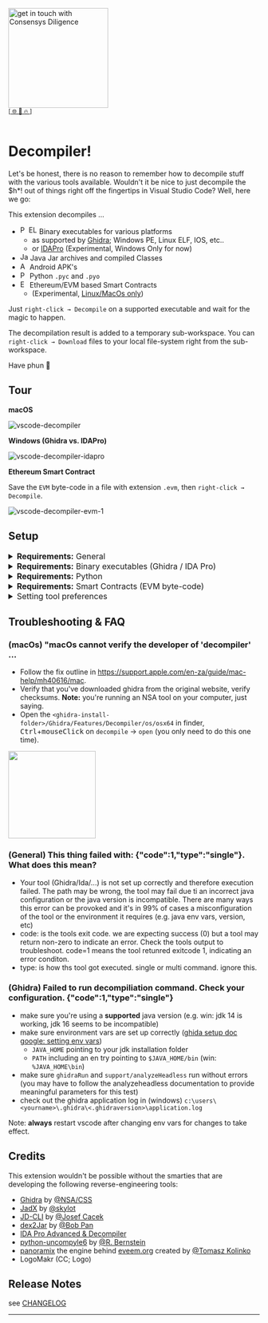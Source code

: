 [<img width="200" alt="get in touch with Consensys Diligence" src="https://user-images.githubusercontent.com/2865694/56826101-91dcf380-685b-11e9-937c-af49c2510aa0.png">](https://diligence.consensys.net)<br/>
<sup>
[[  🌐  ](https://diligence.consensys.net)  [  📩  ](mailto:diligence@consensys.net)  [  🔥  ](https://consensys.github.io/diligence/)]
</sup><br/><br/>


# Decompiler!

Let's be honest, there is no reason to remember how to decompile stuff with the various tools available. Wouldn't it be nice to just decompile the $h*! out of things right off the fingertips in Visual Studio Code? Well, here we go:

This extension decompiles ...

* <img width="17" alt="PE" src="https://user-images.githubusercontent.com/2865694/81810700-b7e73b80-9523-11ea-9ed3-f52704689939.png"><img width="17" alt="ELF/MACH" src="https://user-images.githubusercontent.com/2865694/81844741-d3683b80-954f-11ea-8d21-df843d1dc4df.png"> Binary executables for various platforms
    * as supported by [Ghidra](https://github.com/NationalSecurityAgency/ghidra/wiki/Frequently-asked-questions#what-processors-are-currently-supported); Windows PE, Linux ELF, IOS, etc..
    * or [IDAPro](https://www.hex-rays.com/products/ida/processors/) (Experimental, Windows Only for now)
* <img width="16" alt="Jar" src="https://user-images.githubusercontent.com/2865694/81810613-8a9a8d80-9523-11ea-9fd9-0c83274746d7.png"> Java Jar archives and compiled Classes
* <img width="15" alt="APK" src="https://user-images.githubusercontent.com/2865694/81810616-8c645100-9523-11ea-9bd1-cfddde16a420.png"> Android APK's
* <img width="15" alt="PYC" src="https://user-images.githubusercontent.com/2865694/82730302-e7a1fa80-9cfe-11ea-9499-8cabe633a1d0.png"> Python `.pyc` and `.pyo`
* <img width="15" alt="EVM" src="https://user-images.githubusercontent.com/2865694/84128845-702fd300-aa41-11ea-8202-d7bbb5fda19b.png"> Ethereum/EVM based Smart Contracts 
    * (Experimental, [Linux/MacOs only](https://github.com/eveem-org/panoramix/issues/19))

Just `right-click → Decompile` on a supported executable and wait for the magic to happen.

The decompilation result is added to a temporary sub-workspace. You can `right-click → Download` files to your local file-system right from the sub-workspace.

Have phun 🙌

## Tour

**macOS**

![vscode-decompiler](https://user-images.githubusercontent.com/2865694/81797377-faeae400-950e-11ea-9060-2712dbb4740f.gif)

**Windows (Ghidra vs. IDAPro)**

![vscode-decompiler-idapro](https://user-images.githubusercontent.com/2865694/82062800-ee12ef80-96ca-11ea-8ef6-78920c012477.gif)

**Ethereum Smart Contract**

Save the `EVM` byte-code in a file with extension `.evm`, then `right-click → Decompile`.

![vscode-decompiler-evm-1](https://user-images.githubusercontent.com/2865694/84135961-eb49b700-aa4a-11ea-9d9c-f329f7400ef0.gif)


## Setup

<details>
  <summary style='font-size:12pt'><b>Requirements:</b> General</summary>

* Requires Java (11+) to be installed system-wide. Just install the latest JRE/JDK for your OS (e.g. OpenJDK, Oracle JDK).
* Other tools are bundled with the extension. Just make sure Java is available in your `PATH`.

</details>
<details>
  <summary style='font-size:12pt'><b>Requirements:</b> Binary executables (Ghidra / IDA Pro)</summary>

* Requires a working installation of [Ghidra](https://ghidra-sre.org/) (← Download) to decompile executables
    * either available in `PATH` (like when you install it with `brew cask install ghidra` on os-x; or set-up manually)
    * otherwise please specify the path to the executable `<ghidra>/support/analyzeHeadless` in `code → preferences → settings: vscode-decompiler.tool.ghidra.path` and make sure that the `analyzeHeadless` script runs without errors (and is not prompting for the JDK Home 🤓). Here's a sample Ghidra config for Windows:
    ![ghidraconf](https://user-images.githubusercontent.com/2865694/81807509-7dc76b00-951e-11ea-99d7-359bd624cce5.png)
* (Experimental; Windows Only) Optional a licensed version of [IDA Pro](https://www.hex-rays.com/products/decompiler/) with decompiler support.
    * specify the path to the `idaw` executable in `code → preferences → settings: vscode-decompiler.tool.idaPro.path`, e.g. `c:\IDA68\idaw.exe`.
    * set preference to `idaPro (experimental Windows Only)` in `code → preferences → settings: vscode-decompiler.default.decompiler.selected`.
    * we'll automatically try to run 32 and 64bits `idaw` on the target application (preference on what executable is configured by you)
    * If you're running `<= IDA Pro 6.6` and the normal IDA decompilation mode does not work you can try the set preference to `idaPro legacy hexx-plugin (experimental Windows Only)` in `code → preferences → settings: vscode-decompiler.default.decompiler.selected`. Note: Use this method only if the normal IDA Pro mode doesnt work. Caveat: `idaw*.exe` must not be in a path that contains spaces, ask @microsoft why 😉.
* You're using Ghidra? Great! Now please follow the [Ghidra installation guide](https://ghidra-sre.org/InstallationGuide.html#JavaNotes) (JAVA setup in particular). Make sure both `ghidraRun` and `support/analyzeHeadless` run without errors.

</details>
<details>
  <summary style='font-size:12pt'><b>Requirements:</b> Python</summary>

* Python decompilation requires `pip3 install uncompyle6` (see settings)
  * specify the `uncompyle6` script location in `code → preferences → settings: vscode-decompiler.tool.uncompyle.path` or set to `uncompyle6` if it is available in `PATH`

</details>


<details>
  <summary style='font-size:12pt'><b>Requirements:</b> Smart Contracts (EVM byte-code)</summary>

* The pseudocode generator [panoramix](https://github.com/eveem-org/panoramix)/[eveem](https://www.eveem.org/) requires a working installation of `python3.8` or newer.
  * specify the `python3.8` path in `code → preferences → settings: vscode-decompiler.tool.python38.path` (e.g. `/usr/local/opt/python@3.8/bin/python3.8` (macos/homebrew))
  * make sure `pip` for `python3.8` is installed
  * install `panoramix` dependencies: `$ /usr/local/opt/python@3.8/bin/python3.8 -m pip install coloredlogs requests web3 timeout_decorator ` 
* Note: Panoramix is run in local mode. EVM byte-code is **not** sent to eveem.org.
  * It will attempt to download a function signature database on first load.
  * It will cache files to `<userhome>/.panoramix`.
* No Windows support :/ ([see this issue](https://github.com/eveem-org/panoramix/issues/19)).

</details>

<details>
  <summary style='font-size:12pt'>Setting tool preferences</summary>

`code → preferences → settings:`

* Set default decompiler preference to `ghidra` (default) or `idaPro (experimental Windows Only)` (requires a licensed version of IDAPro + Decompiler)
    * `vscode-decompiler.default.decompiler.selected`
* Set preference for java decompilation to JADX or JD-CLI (default)
    * `vscode-decompiler.java.decompiler.selected`
* Set preference for android apk decompilation to dex2jar + jd-cli (slow) or JADx (default)
    * `vscode-decompiler.apk.decompiler.selected"`

</details>


## Troubleshooting & FAQ

### (macOs) "macOs cannot verify the developer of 'decompiler' ...

- Follow the fix outline in https://support.apple.com/en-za/guide/mac-help/mh40616/mac. 
- Verify that you've downloaded ghidra from the original website, verify checksums. **Note:** you're running an NSA tool on your computer, just saying.
- Open the `<ghidra-install-folder>/Ghidra/Features/Decompiler/os/osx64` in finder, <kbd>Ctrl</kbd>+<kbd>mouseClick</kbd> on `decompile` → `open` (you only need to do this one time).

<img src="https://user-images.githubusercontent.com/2865694/103020817-6a1ac300-4549-11eb-89ab-e17d8d34e1da.png" height=175px></img>

### (General) This thing failed with: {"code":1,"type":"single"}. What does this mean?

- Your tool (Ghidra/Ida/...) is not set up correctly and therefore execution failed. The path may be wrong, the tool may fail due ti an incorrect java configuration or the java version is incompatible. There are many ways this error can be provoked and it's in 99% of cases a misconfiguration of the tool or the environment it requires (e.g. java env vars, version, etc)
- code: is the tools exit code. we are expecting success (0) but a tool may return non-zero to indicate an error. Check the tools output to troubleshoot. code=1 means the tool retunred exitcode 1, indicating an error conditon.
- type: is how ths tool got executed. single or multi command. ignore this.

### (Ghidra) Failed to run decompiliation command. Check your configuration. {"code":1,"type":"single"}

- make sure you're using a **supported** java version (e.g. win: jdk 14 is working, jdk 16 seems to be incompatible)
- make sure environment vars are set up correctly ([ghida setup doc](https://ghidra-sre.org/InstallationGuide.html#JavaNotes) [google: setting env vars](https://www.google.com/search?q=how+to+set+permanent+env+var+win+10))
  - `JAVA_HOME` pointing to your jdk installation folder
  - `PATH` including an en try pointing to `$JAVA_HOME/bin` (win: `%JAVA_HOME\bin`)
- make sure `ghidraRun` and `support/analyzeHeadless` run without errors (you may have to follow the analyzeheadless documentation to provide meaningful parameters for this test)
- check out the ghidra application log in (windows) `c:\users\<yourname>\.ghidra\<.ghidraversion>\application.log`

Note: **always** restart vscode after changing env vars for changes to take effect.


## Credits

This extension wouldn't be possible without the smarties that are developing the following reverse-engineering tools:

* [Ghidra](https://github.com/NationalSecurityAgency/ghidra/) by [@NSA/CSS](https://twitter.com/NSAGov)
* [JadX](https://github.com/skylot/jadx/) by [@skylot](https://github.com/skylot/)
* [JD-CLI](https://github.com/kwart/jd-cmd) by [@Josef Cacek](https://github.com/kwart)
* [dex2Jar](https://github.com/pxb1988/dex2jar) by [@Bob Pan](https://github.com/pxb1988)
* [IDA Pro Advanced & Decompiler](https://www.hex-rays.com/products/decompiler/)
* [python-uncompyle6](https://github.com/rocky/python-uncompyle6/) by [@R. Bernstein](https://github.com/rocky)
* [panoramix](https://github.com/eveem-org/panoramix) the engine behind [eveem.org](https://www.eveem.org/) created by [@Tomasz Kolinko](https://twitter.com/kolinko)
* LogoMakr (CC; Logo)

## Release Notes

see [CHANGELOG](./CHANGELOG.md)

-----------------------------------------------------------------------------------------------------------
